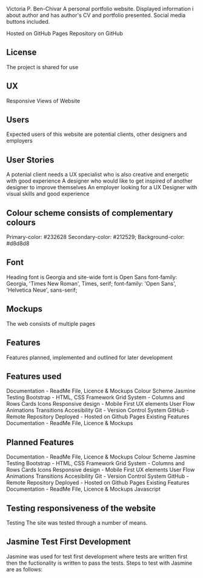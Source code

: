Victoria P. Ben-Chivar
A personal portfolio website. Displayed information i about author and has author's CV and portfolio presented. Social media buttons included.

Hosted on GitHub Pages Repository on GitHub

<h2>License</h2>
The project is shared for use

<h2>UX</h2>
Responsive Views of Website

<h2>Users</h2>
Expected users of this website are potential clients, other designers and employers

<h2>User Stories</h2>
A potenial client needs a UX specialist who is also creative and energetic with good experience
A designer who would like to get inspired of another designer to improve themselves
An employer looking for a UX Designer with visual skills and good experience

<h2>Colour scheme consists of complementary colours</h2>
Primary-color: #232628
Secondary-color: #212529;
Background-color: #d8d8d8

<h2>Font</h2>
Heading font is Georgia and site-wide font is Open Sans
font-family: Georgia, 'Times New Roman', Times, serif;
font-family: 'Open Sans', 'Helvetica Neue', sans-serif;

<h2>Mockups</h2>
The web consists of multiple pages

<h2>Features</h2>
Features planned, implemented and outlined for later development

<h2>Features used</h2>
Documentation - ReadMe File, Licence & Mockups
Colour Scheme
Jasmine Testing
Bootstrap - HTML, CSS Framework
Grid System - Columns and Rows
Cards
Icons
Responsive design - Mobile First
UX elements
User Flow
Animations
Transitions
Accesibility
Git - Version Control System
GitHub - Remote Repository
Deployed - Hosted on Github Pages
Existing Features
Documentation - ReadMe File, Licence & Mockups

<h2>Planned Features</h2>
Documentation - ReadMe File, Licence & Mockups
Colour Scheme
Jasmine Testing
Bootstrap - HTML, CSS Framework
Grid System - Columns and Rows
Cards
Icons
Responsive design - Mobile First
UX elements
User Flow
Animations
Transitions
Accesibility
Git - Version Control System
GitHub - Remote Repository
Deployed - Hosted on Github Pages
Existing Features
Documentation - ReadMe File, Licence & Mockups
Javascript

<h2>Testing responsiveness of the website</h2>
Testing
The site was tested through a number of means.

<h2>Jasmine Test First Development</h2>
Jasmine was used for test first development where tests are written first then the fuctionality is written to pass the tests. Steps to test with Jasmine are as follows:
